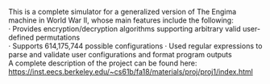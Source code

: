 This is a complete simulator for a generalized version of The Engima machine in World War II, whose main features include the following:  
· Provides encryption/decryption algorithms supporting arbitrary valid user-defined permutations  
· Supports 614,175,744 possible configurations
· Used regular expressions to parse and validate user configurations and format program outputs  
A complete description of the project can be found here:  
https://inst.eecs.berkeley.edu/~cs61b/fa18/materials/proj/proj1/index.html
